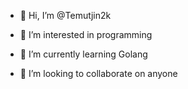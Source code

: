 - 👋 Hi, I’m @Temutjin2k
  
- 👀 I’m interested in programming
- 🌱 I’m currently learning Golang
- 💞️ I’m looking to collaborate on anyone

<!---
Zeron1ca/Zeron1ca is a ✨ special ✨ repository because its `README.md` (this file) appears on your GitHub profile.
You can click the Preview link to take a look at your changes.
--->
